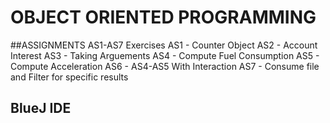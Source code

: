 OBJECT ORIENTED PROGRAMMING
===================

##ASSIGNMENTS
AS1-AS7 Exercises
AS1 - Counter Object
AS2 - Account Interest
AS3 - Taking Arguements
AS4 - Compute Fuel Consumption
AS5 - Compute Acceleration
AS6 - AS4-AS5 With Interaction
AS7 - Consume file and Filter for specific results



## BlueJ IDE


